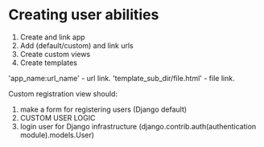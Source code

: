 # Creating user abilities

1. Create and link app
2. Add (default/custom) and link urls
3. Create custom views
4. Create templates

'app_name:url_name' - url link.
'template_sub_dir/file.html' - file link.

Custom registration view should:
1. make a form for registering users (Django default)
2. CUSTOM USER LOGIC
3. login user for Django infrastructure (django.contrib.auth(authentication module).models.User)
